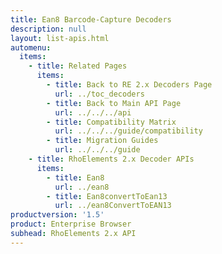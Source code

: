 ```yaml
---
title: Ean8 Barcode-Capture Decoders
description: null
layout: list-apis.html
automenu:
  items:
    - title: Related Pages
      items:
        - title: Back to RE 2.x Decoders Page
          url: ../toc_decoders
        - title: Back to Main API Page
          url: ../../../api
        - title: Compatibility Matrix
          url: ../../../guide/compatibility
        - title: Migration Guides
          url: ../../../guide
    - title: RhoElements 2.x Decoder APIs
      items:
        - title: Ean8
          url: ../ean8
        - title: Ean8convertToEan13
          url: ../ean8ConvertToEAN13
productversion: '1.5'
product: Enterprise Browser
subhead: RhoElements 2.x API
---
```



